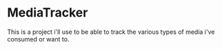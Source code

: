 # MediaTracker
This is a project i'll use to be able to track the various types of media i've consumed or want to.
